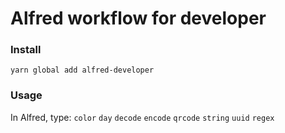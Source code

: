 # Alfred workflow for developer

### Install

```shell
yarn global add alfred-developer
```

### Usage

In Alfred, type: `color` `day` `decode` `encode` `qrcode` `string` `uuid` `regex`
